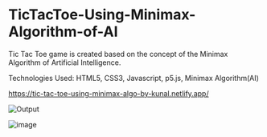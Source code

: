 # TicTacToe-Using-Minimax-Algorithm-of-AI
Tic Tac Toe game is created based on the concept of the Minimax Algorithm of Artificial Intelligence. 


Technologies Used: HTML5, CSS3, Javascript, p5.js, Minimax Algorithm(AI)

https://tic-tac-toe-using-minimax-algo-by-kunal.netlify.app/

![Output](https://user-images.githubusercontent.com/54462993/120933832-97cf7f00-c719-11eb-894f-1ac0e10a75df.jpg)


![image](https://user-images.githubusercontent.com/54462993/120933810-7ff7fb00-c719-11eb-855a-8240da923bbc.png)

